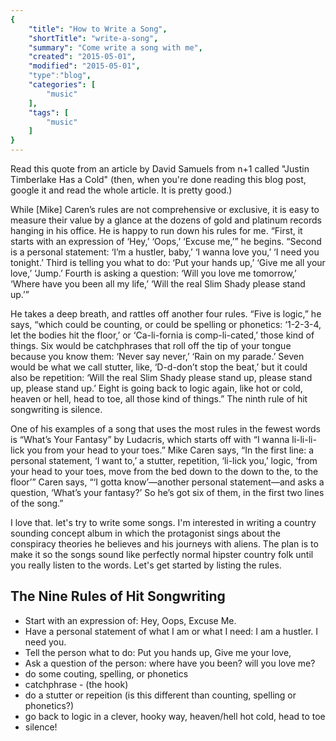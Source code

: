 ```yaml
---
{
    "title": "How to Write a Song",
    "shortTitle": "write-a-song",
    "summary": "Come write a song with me",
    "created": "2015-05-01",
    "modified": "2015-05-01",
    "type":"blog",
    "categories": [
        "music"
    ],
    "tags": [
        "music"
    ]
}
---
```


Read this quote from an article by David Samuels from n+1 called "Justin Timberlake Has a Cold" (then, when you're done reading this blog post, google it and read the whole article. It is pretty good.)

<quote>
While [Mike] Caren’s rules are not comprehensive or exclusive, it is easy to measure their value by a glance at the dozens of gold and platinum records hanging in his office. He is happy to run down his rules for me.
“First, it starts with an expression of ‘Hey,’ ‘Oops,’ ‘Excuse me,’” he begins. “Second is a personal statement: ‘I’m a hustler, baby,’ ‘I wanna love you,’ ‘I need you tonight.’ Third is telling you what to do: ‘Put your hands up,’ ‘Give me all your love,’ ‘Jump.’ Fourth is asking a question: ‘Will you love me tomorrow,’ ‘Where have you been all my life,’ ‘Will the real Slim Shady please stand up.’”

He takes a deep breath, and rattles off another four rules. “Five is logic,” he says, “which could be counting, or could be spelling or phonetics: ‘1-2-3-4, let the bodies hit the floor,’ or ‘Ca-li-fornia is comp-li-cated,’ those kind of things. Six would be catchphrases that roll off the tip of your tongue because you know them: ‘Never say never,’ ‘Rain on my parade.’ Seven would be what we call stutter, like, ‘D-d-don’t stop the beat,’ but it could also be repetition: ‘Will the real Slim Shady please stand up, please stand up, please stand up.’ Eight is going back to logic again, like hot or cold, heaven or hell, head to toe, all those kind of things.” The ninth rule of hit songwriting is silence.
</quote>

One of his examples of a song that uses the most rules in the fewest words is “What’s Your Fantasy” by Ludacris,  which starts off with “I wanna li-li-li-lick you from your head to your toes.” Mike Caren says, “In the first line: a personal statement, ‘I want to,’ a stutter, repetition, ‘li-lick you,’ logic, ‘from your head to your toes, move from the bed down to the down to the, to the floor’” Caren says, “‘I gotta know’—another personal statement—and asks a question, ‘What’s your fantasy?’ So he’s got six of them, in the first two lines of the song.”

I love that. let's try to write some songs. I'm interested in writing a country sounding concept album in which the protagonist sings about the conspiracy theories he believes and his journeys with aliens. The plan is to make it so the songs sound like perfectly normal hipster country folk until you really listen to the words. Let's get started by listing the rules.

## The Nine Rules of Hit Songwriting

* Start with an expression of: Hey, Oops, Excuse Me.
* Have a personal statement of what I am or what I need: I am a hustler. I need you.
* Tell the person what to do: Put you hands up, Give me your love, 
* Ask a question of the person: where have you been? will you love me?
* do some couting, spelling, or phonetics
* catchphrase - (the hook)
* do a stutter or repeition (is this different than counting, spelling or phonetics?)
* go back to logic in a clever, hooky way, heaven/hell hot cold, head to toe
* silence!

